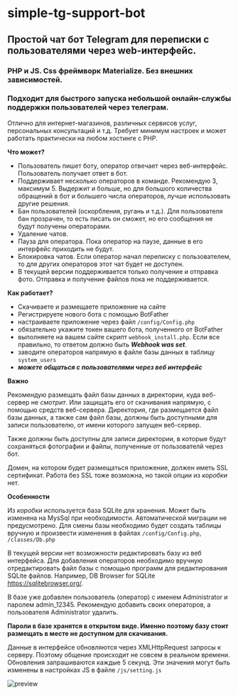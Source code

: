 # simple-tg-support-bot

## Простой чат бот Telegram для переписки с пользователями через web-интерфейс.

### PHP и JS. Css фреймворк Materialize. Без внешних зависимостей.

### Подходит для быстрого запуска небольшой онлайн-службы поддержки пользователей через телеграм.

Отлично для интернет-магазинов, различных сервисов услуг, персональных консультаций и т.д. 
Требует минимум настроек и может работать практически на любом хостинге с PHP.



__Что может?__

+ Пользователь пишет боту, оператор отвечает через веб-интерфейс. Пользователь получает ответ в бот.
+ Поддерживает несколько операторов в команде. Рекомендую 3, максимум 5. Выдержит и больше, но для большого количества обращений в бот и большего числа операторов, лучше использовать другие решения.
+ Бан пользователей (оскорбления, ругань и т.д.). Для пользователя бан прозрачен, то есть писать он сможет, но его сообщения не будут получены операторами.
+ Удаление чатов.
+ Пауза для оператора. Пока оператор на паузе, данные в его интерфейс приходить не будут.
+ Блокировка чатов. Если оператор начал переписку с пользователем, то для других операторов этот чат будет не доступен.
+ В текущей версии поддерживается только получение и отправка фото. Отправка и получение файлов пока не поддерживается.



__Как работает?__

+ Скачиваете и размещаете приложение на сайте
+ Регистрируете нового бота с помощью BotFather
+ настраиваете приложение через файл ```/config/Config.php``` 
+ обязательно укажите токен вашего бота, полученного от BotFather
+ выполняете на вашем сайте скрипт ```webhook_install.php```. Если все правильно, то ответом должно быть __*Webhook was set*__.
+ заводите операторов напрямую в файле базы данных в таблицу ```system_users```
+ *__можете общаться с пользователями через веб интерфейс__*



__Важно__

Рекомендую размещать файл базы данных в директории, куда веб-сервер не _смотрит_.
Или защищать его от скачивания напрямую, с помощью средств веб-сервера.
Директория, где размещается файл базы данных, а также сам файл базы, должны быть доступными для записи
пользователю, от имени которого запущен веб-сервер.

Также должны быть доступны для записи директории, в которые будут сохраняться фотографии и файлы, полученные 
от пользователй через бот.

Домен, на котором будет размещаться приложение, должен иметь SSL сертификат. Работа без SSL тоже возможна,
но такой опции из _коробки_ нет. 



__Особенности__

Из _коробки_ используется база SQLite для хранения. Может быть изменена на MysSql при необходимости.
Автоматической миграции не предусмотрено. Для смены базы необходимо будет создать таблицы вручную и произвести изменения
в файлах ```/config/Config.php```, ```/classes/Db.php```

В текущей версии нет возможности редактировать базу из веб интерфейса. Для добавления операторов 
необходимо вручную отредактировать файл базы с помощью программ для редактирования SQLite файлов.
Например, DB Browser for SQLite https://sqlitebrowser.org/.

В базе уже добавлен пользователь (оператор) с именем Administrator и паролем admin_12345. Рекомендую добавить своих операторов, 
a пользователя Administrator удалить.

__Пароли в базе хранятся в открытом виде. Именно поэтому базу стоит размещать в месте не доступном для скачивания.__

Данные в интерфейсе обновляются через XMLHttpRequest запросы к серверу. Поэтому общение происходит не совсем в реальном времени. 
Обновления запрашиваются каждые 5 секунд. 
Эти значения могут быть изменены в настройках JS в файле ```/js/setting.js```

![preview](https://i.postimg.cc/BnW50Tv6/demo.jpg)
